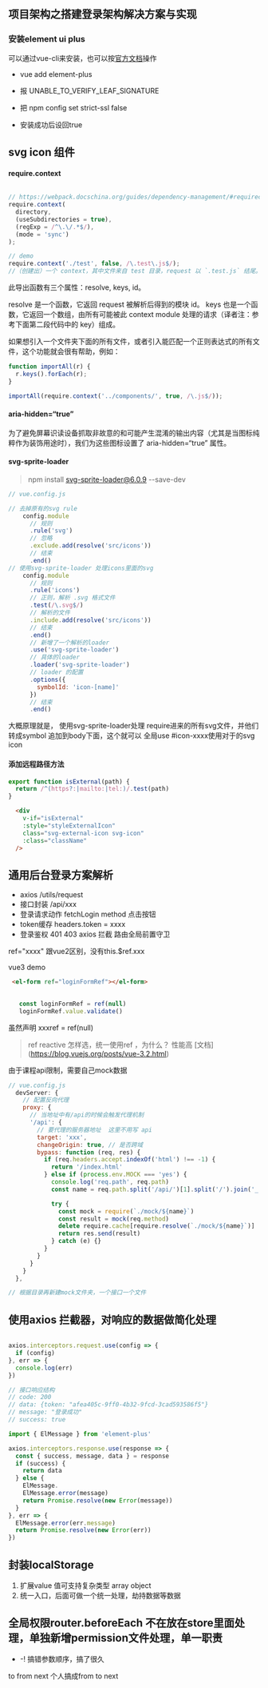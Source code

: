 ## 项目架构之搭建登录架构解决方案与实现

### 安装element ui plus 

可以通过vue-cli来安装，也可以按[官方文档](https://element-plus.gitee.io/zh-CN/guide/installation.html#%E7%89%88%E6%9C%AC)操作

- vue add element-plus

- 报 UNABLE_TO_VERIFY_LEAF_SIGNATURE
- 把 npm config set strict-ssl false
- 安装成功后设回true


## svg icon 组件


#### require.context
```javascript

// https://webpack.docschina.org/guides/dependency-management/#requirecontext
require.context(
  directory,
  (useSubdirectories = true),
  (regExp = /^\.\/.*$/),
  (mode = 'sync')
);

// demo
require.context('./test', false, /\.test\.js$/);
//（创建出）一个 context，其中文件来自 test 目录，request 以 `.test.js` 结尾。
```

此导出函数有三个属性：resolve, keys, id。

resolve 是一个函数，它返回 request 被解析后得到的模块 id。
keys 也是一个函数，它返回一个数组，由所有可能被此 context module 处理的请求（译者注：参考下面第二段代码中的 key）组成。

如果想引入一个文件夹下面的所有文件，或者引入能匹配一个正则表达式的所有文件，这个功能就会很有帮助，例如：

```javascript
function importAll(r) {
  r.keys().forEach(r);
}

importAll(require.context('../components/', true, /\.js$/));
```


#### aria-hidden=“true”

为了避免屏幕识读设备抓取非故意的和可能产生混淆的输出内容（尤其是当图标纯粹作为装饰用途时），我们为这些图标设置了 aria-hidden=“true” 属性。

#### svg-sprite-loader

> npm install svg-sprite-loader@6.0.9 --save-dev
```javascript
// vue.config.js

// 去掉原有的svg rule
    config.module
      // 规则
      .rule('svg')
      // 忽略
      .exclude.add(resolve('src/icons'))
      // 结束
      .end()
// 使用svg-sprite-loader 处理icons里面的svg
    config.module
      // 规则
      .rule('icons')
      // 正则，解析 .svg 格式文件
      .test(/\.svg$/)
      // 解析的文件
      .include.add(resolve('src/icons'))
      // 结束
      .end()
      // 新增了一个解析的loader
      .use('svg-sprite-loader')
      // 具体的loader
      .loader('svg-sprite-loader')
      // loader 的配置
      .options({
        symbolId: 'icon-[name]'
      })
      // 结束
      .end()

```

大概原理就是， 使用svg-sprite-loader处理 require进来的所有svg文件，并他们转成symbol 追加到body下面，这个就可以 全局use #icon-xxxx使用对于的svg icon 


#### 添加远程路径方法

```javascript
export function isExternal(path) {
  return /^(https?:|mailto:|tel:)/.test(path)
} 
```
```html
  <div
    v-if="isExternal"
    :style="styleExternalIcon"
    class="svg-external-icon svg-icon"
    :class="className"
  />
```

## 通用后台登录方案解析

- axios       /utils/request
- 接口封装    /api/xxx
- 登录请求动作   fetchLogin  method 点击按钮
- token缓存     headers.token = xxxx
- 登录鉴权      401 403 axios 拦截 路由全局前置守卫

ref="xxxx"
跟vue2区别，没有this.$ref.xxx

vue3 demo
```html
 <el-form ref="loginFormRef"></el-form>
```
```javascript
    
   const loginFormRef = ref(null) 
   loginFormRef.value.validate()
```
虽然声明  xxxref = ref(null)  


> ref reactive 怎样选，统一使用ref ，为什么？ 性能高
[文档] (https://blog.vuejs.org/posts/vue-3.2.html)


由于课程api限制，需要自己mock数据
```javascript
// vue.config.js
  devServer: {
    // 配置反向代理
    proxy: {
      // 当地址中有/api的时候会触发代理机制
      '/api': {
        // 要代理的服务器地址  这里不用写 api
        target: 'xxx',
        changeOrigin: true, // 是否跨域
        bypass: function (req, res) {
          if (req.headers.accept.indexOf('html') !== -1) {
            return '/index.html'
          } else if (process.env.MOCK === 'yes') {
            console.log('req.path', req.path)
            const name = req.path.split('/api/')[1].split('/').join('_')

            try {
              const mock = require(`./mock/${name}`)
              const result = mock(req.method)
              delete require.cache[require.resolve(`./mock/${name}`)]
              return res.send(result)
            } catch (e) {}
          }
        }
      }
    }
  },

// 根据目录再新建mock文件夹，一个接口一个文件
```


## 使用axios 拦截器，对响应的数据做简化处理
```javascript

axios.interceptors.request.use(config => {
  if (config)
}, err => {
  console.log(err)
})

// 接口响应结构
// code: 200
// data: {token: "afea405c-9ff0-4b32-9fcd-3cad593586f5"}
// message: "登录成功"
// success: true

import { ElMessage } from 'element-plus'

axios.interceptors.response.use(response => {
  const { success, message, data } = response
  if (success) {
    return data
  } else {
    ElMessage.
    ElMessage.error(message)
    return Promise.resolve(new Error(message))
  }
}, err => {
  ElMessage.error(err.message)
  return Promise.resolve(new Error(err))
})
```

## 封装localStorage

1. 扩展value 值可支持复杂类型 array object
2. 统一入口，后面可做一个统一处理，劫持数据等数据

## 全局权限router.beforeEach 不在放在store里面处理，单独新增permission文件处理，单一职责


- -! 搞错参数顺序，搞了很久

to from next   个人搞成from to next



